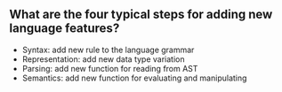 ## What are the four typical steps for adding new language features?
- Syntax: add new rule to the language grammar
- Representation: add new data type variation
- Parsing: add new function for reading from AST
- Semantics: add new function for evaluating and manipulating 